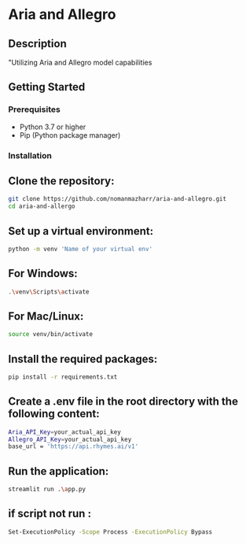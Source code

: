 # Aria and Allegro


## Description

"Utilizing Aria and Allegro model capabilities

## Getting Started

### Prerequisites

- Python 3.7 or higher
- Pip (Python package manager)

### Installation

## Clone the repository:

```bash
git clone https://github.com/nomanmazharr/aria-and-allegro.git
cd aria-and-allergo
```

## Set up a virtual environment:

```bash
python -m venv 'Name of your virtual env'
```

## For Windows:

```bash
.\venv\Scripts\activate
```

## For Mac/Linux:

```bash
source venv/bin/activate
```

## Install the required packages:

```bash
pip install -r requirements.txt
```

## Create a .env file in the root directory with the following content:

```bash
Aria_API_Key=your_actual_api_key
Allegro_API_Key=your_actual_api_key
base_url = 'https://api.rhymes.ai/v1'
```

## Run the application:

```bash
streamlit run .\app.py
```

## if script not run :

```bash
Set-ExecutionPolicy -Scope Process -ExecutionPolicy Bypass
```
